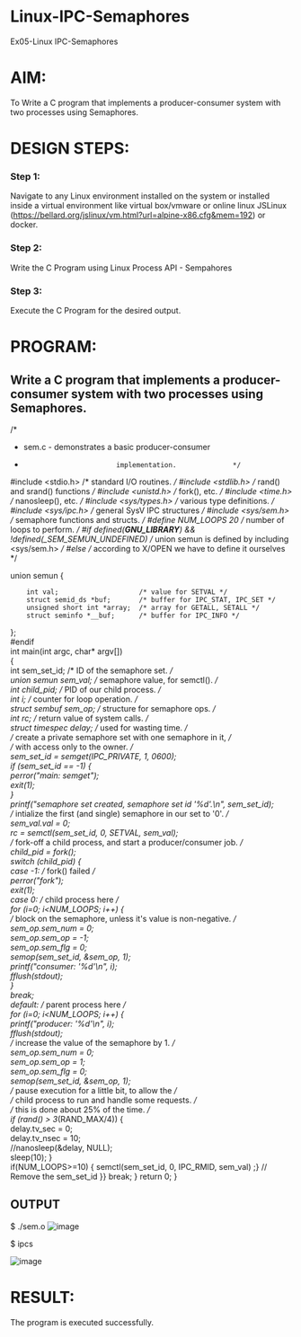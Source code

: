 # Linux-IPC-Semaphores
Ex05-Linux IPC-Semaphores

# AIM:
To Write a C program that implements a producer-consumer system with two processes using Semaphores.

# DESIGN STEPS:

### Step 1:

Navigate to any Linux environment installed on the system or installed inside a virtual environment like virtual box/vmware or online linux JSLinux (https://bellard.org/jslinux/vm.html?url=alpine-x86.cfg&mem=192) or docker.

### Step 2:

Write the C Program using Linux Process API - Sempahores

### Step 3:

Execute the C Program for the desired output. 

# PROGRAM:


## Write a C program that implements a producer-consumer system with two processes using Semaphores.

/*
 * sem.c  - demonstrates a basic producer-consumer
 *                            implementation.              */
#include <stdio.h>	 /* standard I/O routines.              */
#include <stdlib.h>      /* rand() and srand() functions        */
#include <unistd.h>	 /* fork(), etc.                        */
#include <time.h>	 /* nanosleep(), etc.                   */
#include <sys/types.h>   /* various type definitions.           */
#include <sys/ipc.h>     /* general SysV IPC structures         */
#include <sys/sem.h>	 /* semaphore functions and structs.    */
#define NUM_LOOPS	20	 /* number of loops to perform. */
#if defined(__GNU_LIBRARY__) && !defined(_SEM_SEMUN_UNDEFINED)
/* union semun is defined by including <sys/sem.h> */
#else
/* according to X/OPEN we have to define it ourselves */

union semun {  

        int val;                    /* value for SETVAL */   
        struct semid_ds *buf;       /* buffer for IPC_STAT, IPC_SET */   
        unsigned short int *array;  /* array for GETALL, SETALL */   
        struct seminfo *__buf;      /* buffer for IPC_INFO */    
};   
#endif    
int main(int argc, char* argv[])    
{    
    int sem_set_id;	      /* ID of the semaphore set.       */   
    union semun sem_val;      /* semaphore value, for semctl(). */   
    int child_pid;	      /* PID of our child process.      */   
    int i;		      /* counter for loop operation.    */    
    struct sembuf sem_op;     /* structure for semaphore ops.   */   
    int rc;		      /* return value of system calls.  */   
    struct timespec delay;    /* used for wasting time.         */   
/* create a private semaphore set with one semaphore in it, */    
    /* with access only to the owner.                           */   
    sem_set_id = semget(IPC_PRIVATE, 1, 0600);    
    if (sem_set_id == -1) {   
	perror("main: semget");    
	exit(1);    
    }    
    printf("semaphore set created, semaphore set id '%d'.\n", sem_set_id);   
    /* intialize the first (and single) semaphore in our set to '0'. */   
    sem_val.val = 0;   
    rc = semctl(sem_set_id, 0, SETVAL, sem_val);   
    /* fork-off a child process, and start a producer/consumer job. */    
    child_pid = fork();   
    switch (child_pid) {   
	case -1:	/* fork() failed */   
	    perror("fork");   
	    exit(1);   
case 0:		/* child process here */    
	    for (i=0; i<NUM_LOOPS; i++) {    
		/* block on the semaphore, unless it's value is non-negative. */    
		sem_op.sem_num = 0;    
		sem_op.sem_op = -1;    
		sem_op.sem_flg = 0;   
		semop(sem_set_id, &sem_op, 1);    
		printf("consumer: '%d'\n", i);   
		fflush(stdout);    
	    }   
	    break;   
	default:	/* parent process here */    
	    for (i=0; i<NUM_LOOPS; i++) {   
		printf("producer: '%d'\n", i);   
		fflush(stdout);   
		/* increase the value of the semaphore by 1. */   
		sem_op.sem_num = 0;     
sem_op.sem_op = 1;    
		sem_op.sem_flg = 0;    
		semop(sem_set_id, &sem_op, 1);    
		/* pause execution for a little bit, to allow the */   
		/* child process to run and handle some requests. */    
		/* this is done about 25% of the time.            */    
		if (rand() > 3*(RAND_MAX/4)) {     
	    	    delay.tv_sec = 0;    
	    	    delay.tv_nsec = 10;    
	    	    //nanosleep(&delay, NULL);    
		            sleep(10); }    
if(NUM_LOOPS>=10)    {
	    semctl(sem_set_id, 0, IPC_RMID, sem_val) ;} // Remove the sem_set_id
	    }}
	    break;
    }
    return 0;
}




## OUTPUT
$ ./sem.o 
![image](https://github.com/kavisree86/Linux-IPC-Semaphores/assets/145759687/168e7343-f8f7-4284-8541-8a8d1d8adf93)


$ ipcs

![image](https://github.com/kavisree86/Linux-IPC-Semaphores/assets/145759687/830c764f-c607-4302-b97f-124672bbd76d)




# RESULT:
The program is executed successfully.
